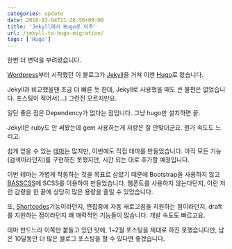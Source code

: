 ```yaml
---
categories: update
date: 2018-03-04T21:28:56+09:00
title: 'Jekyll에서 Hugo로 이주'
url: /jekyll-to-hugo-migration/
tags: ['Hugo']
---
```


한번 더 변덕을 부려봤습니다.

[Wordpress](https://wordpress.org)부터 시작했던 이 블로그가 [Jekyll](https://jekyllrb.com)을 거쳐 이젠 [Hugo](https://gohugo.io)로 왔습니다.

Jekyll과 비교했을땐 조금 더 빠른 듯 한데, Jekyll로 사용했을 때도 큰 불편은 없었습니다. 포스팅이 적어서(...) 그런진 모르지만요.

일단 좋은 점은 Dependency가 없다는 점입니다. 그냥 hugo만 설치하면 끝.

Jekyll은 ruby도 안 써봤는데 gem 사용하는게 저랑은 잘 안맞더군요. 뭔가 속도도 느리고.

쉽게 얻을 수 있는 [테마](https://themes.gohugo.io/)는 많지만, 이번에도 직접 테마를 만들었습니다. 아직 모든 기능(검색이라던지)를 구현하진 못했지만, 시간 되는 대로 추가할 예정입니다.

이번 테마는 가볍게 작동하는 것을 목표로 삼았기 때문에 Bootstrap을 사용하지 않고 [BASSCSS](http://basscss.com)에 SCSS를 이용하여 만들었습니다. 웹폰트를 사용하지 않는다던지, 이런 저런 감량을 한 끝에 상당히 많은 용량을 줄일 수 있었습니다.

또, [Shortcodes](https://gohugo.io/content-management/shortcodes/)기능이라던지, 편집중에 자동 새로고침을 지원하는 점이라던지, draft를 지원하는 점이라던지 꽤 매력적인 기능들이 많습니다. 개발 속도도 빠르고요.

테마 만드느라 이쪽만 붙들고 있던 탓에, 1~2월 포스팅을 제대로 하진 못했습니다만, 남은 10달동안 더 많은 블로그 포스팅을 할 수 있다면 좋겠습니다.
